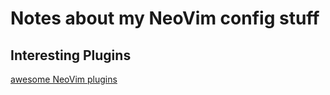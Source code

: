 # Notes about my NeoVim config stuff 


## Interesting Plugins

[awesome NeoVim plugins](https://github.com/rockerBOO/awesome-neovim#motion)
